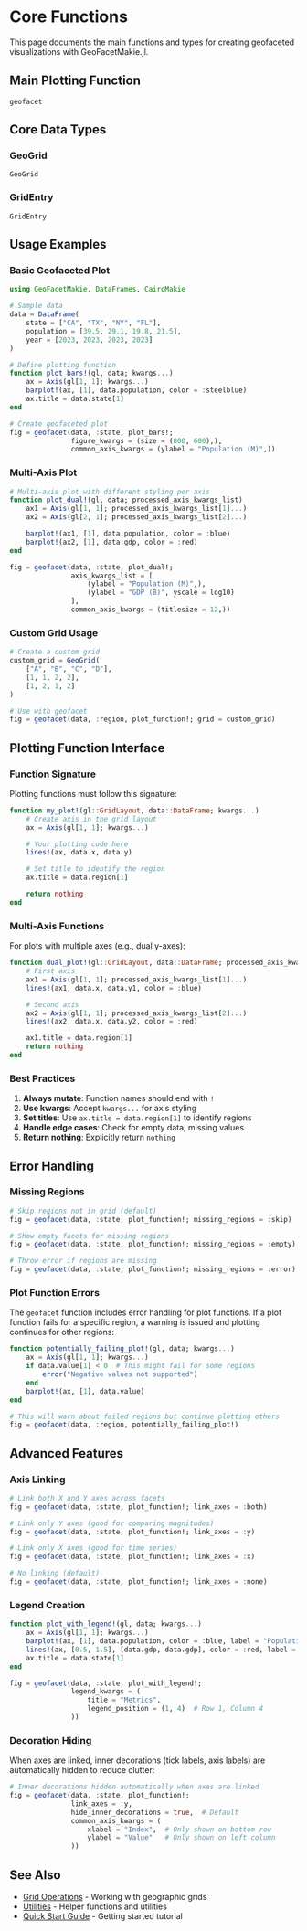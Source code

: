 # Core Functions

This page documents the main functions and types for creating geofaceted visualizations with GeoFacetMakie.jl.

## Main Plotting Function

```@docs
geofacet
```

## Core Data Types

### GeoGrid

```@docs
GeoGrid
```

### GridEntry

```@docs
GridEntry
```

## Usage Examples

### Basic Geofaceted Plot

```julia
using GeoFacetMakie, DataFrames, CairoMakie

# Sample data
data = DataFrame(
    state = ["CA", "TX", "NY", "FL"],
    population = [39.5, 29.1, 19.8, 21.5],
    year = [2023, 2023, 2023, 2023]
)

# Define plotting function
function plot_bars!(gl, data; kwargs...)
    ax = Axis(gl[1, 1]; kwargs...)
    barplot!(ax, [1], data.population, color = :steelblue)
    ax.title = data.state[1]
end

# Create geofaceted plot
fig = geofacet(data, :state, plot_bars!;
               figure_kwargs = (size = (800, 600),),
               common_axis_kwargs = (ylabel = "Population (M)",))
```

### Multi-Axis Plot

```julia
# Multi-axis plot with different styling per axis
function plot_dual!(gl, data; processed_axis_kwargs_list)
    ax1 = Axis(gl[1, 1]; processed_axis_kwargs_list[1]...)
    ax2 = Axis(gl[2, 1]; processed_axis_kwargs_list[2]...)

    barplot!(ax1, [1], data.population, color = :blue)
    barplot!(ax2, [1], data.gdp, color = :red)
end

fig = geofacet(data, :state, plot_dual!;
               axis_kwargs_list = [
                   (ylabel = "Population (M)",),
                   (ylabel = "GDP (B)", yscale = log10)
               ],
               common_axis_kwargs = (titlesize = 12,))
```

### Custom Grid Usage

```julia
# Create a custom grid
custom_grid = GeoGrid(
    ["A", "B", "C", "D"],
    [1, 1, 2, 2],
    [1, 2, 1, 2]
)

# Use with geofacet
fig = geofacet(data, :region, plot_function!; grid = custom_grid)
```

## Plotting Function Interface

### Function Signature

Plotting functions must follow this signature:

```julia
function my_plot!(gl::GridLayout, data::DataFrame; kwargs...)
    # Create axis in the grid layout
    ax = Axis(gl[1, 1]; kwargs...)

    # Your plotting code here
    lines!(ax, data.x, data.y)

    # Set title to identify the region
    ax.title = data.region[1]

    return nothing
end
```

### Multi-Axis Functions

For plots with multiple axes (e.g., dual y-axes):

```julia
function dual_plot!(gl::GridLayout, data::DataFrame; processed_axis_kwargs_list)
    # First axis
    ax1 = Axis(gl[1, 1]; processed_axis_kwargs_list[1]...)
    lines!(ax1, data.x, data.y1, color = :blue)

    # Second axis
    ax2 = Axis(gl[1, 1]; processed_axis_kwargs_list[2]...)
    lines!(ax2, data.x, data.y2, color = :red)

    ax1.title = data.region[1]
    return nothing
end
```

### Best Practices

1. **Always mutate**: Function names should end with `!`
2. **Use kwargs**: Accept `kwargs...` for axis styling
3. **Set titles**: Use `ax.title = data.region[1]` to identify regions
4. **Handle edge cases**: Check for empty data, missing values
5. **Return nothing**: Explicitly return `nothing`

## Error Handling

### Missing Regions

```julia
# Skip regions not in grid (default)
fig = geofacet(data, :state, plot_function!; missing_regions = :skip)

# Show empty facets for missing regions
fig = geofacet(data, :state, plot_function!; missing_regions = :empty)

# Throw error if regions are missing
fig = geofacet(data, :state, plot_function!; missing_regions = :error)
```

### Plot Function Errors

The `geofacet` function includes error handling for plot functions. If a plot function fails for a specific region, a warning is issued and plotting continues for other regions:

```julia
function potentially_failing_plot!(gl, data; kwargs...)
    ax = Axis(gl[1, 1]; kwargs...)
    if data.value[1] < 0  # This might fail for some regions
        error("Negative values not supported")
    end
    barplot!(ax, [1], data.value)
end

# This will warn about failed regions but continue plotting others
fig = geofacet(data, :region, potentially_failing_plot!)
```

## Advanced Features

### Axis Linking

```julia
# Link both X and Y axes across facets
fig = geofacet(data, :state, plot_function!; link_axes = :both)

# Link only Y axes (good for comparing magnitudes)
fig = geofacet(data, :state, plot_function!; link_axes = :y)

# Link only X axes (good for time series)
fig = geofacet(data, :state, plot_function!; link_axes = :x)

# No linking (default)
fig = geofacet(data, :state, plot_function!; link_axes = :none)
```

### Legend Creation

```julia
function plot_with_legend!(gl, data; kwargs...)
    ax = Axis(gl[1, 1]; kwargs...)
    barplot!(ax, [1], data.population, color = :blue, label = "Population")
    lines!(ax, [0.5, 1.5], [data.gdp, data.gdp], color = :red, label = "GDP")
    ax.title = data.state[1]
end

fig = geofacet(data, :state, plot_with_legend!;
               legend_kwargs = (
                   title = "Metrics",
                   legend_position = (1, 4)  # Row 1, Column 4
               ))
```

### Decoration Hiding

When axes are linked, inner decorations (tick labels, axis labels) are automatically hidden to reduce clutter:

```julia
# Inner decorations hidden automatically when axes are linked
fig = geofacet(data, :state, plot_function!;
               link_axes = :y,
               hide_inner_decorations = true,  # Default
               common_axis_kwargs = (
                   xlabel = "Index",  # Only shown on bottom row
                   ylabel = "Value"   # Only shown on left column
               ))
```

## See Also

- [Grid Operations](grids.md) - Working with geographic grids
- [Utilities](utilities.md) - Helper functions and utilities
- [Quick Start Guide](../quickstart.md) - Getting started tutorial
